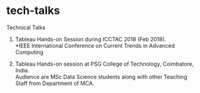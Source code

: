 # tech-talks
Technical Talks

1. Tableau Hands-on Session during ICCTAC 2018 (Feb 2018).   
*IEEE International Conference on Current Trends in Advanced Computing

2. Tableau Hands-on session at PSG College of Technology, Coimbatore, India.   
Audience are MSc Data Science students along with other Teaching Staff from Department of MCA.

